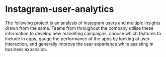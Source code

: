 # Instagram-user-analytics
The following project is an analysis of Instagram users and
multiple insights drawn from the same. Teams from
throughout the company utilise these information to
develop new marketing campaigns, choose which features
to include in apps, gauge the performance of the apps by
looking at user interaction, and generally improve the user
experience while assisting in business expansion.
